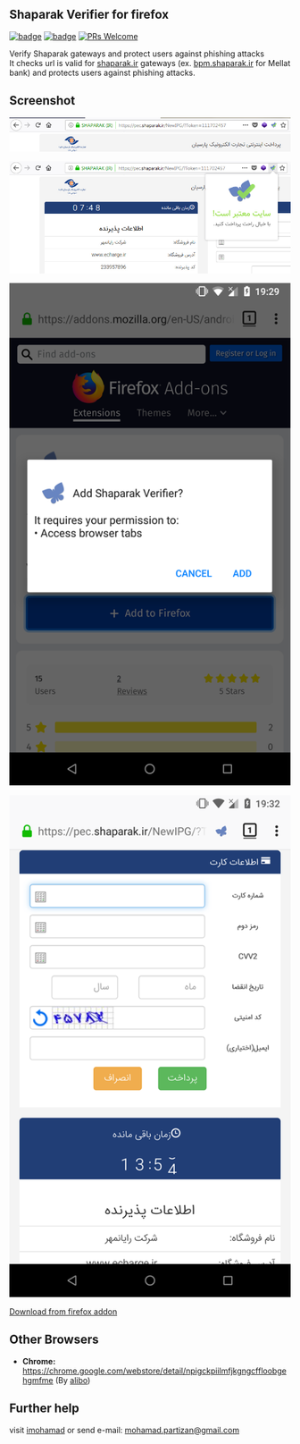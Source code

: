 ## Shaparak Verifier for firefox
[![badge](https://img.shields.io/badge/version-2.0.1-blue.svg)](https://github.com/imohamad/shaparak-verifier-for-firefox/releases)  [![badge](https://img.shields.io/badge/license-MIT-yellow.svg)](https://github.com/imohamaad/Shaparak-Verifier-for-firefox/blob/master/LICENSE) [![PRs Welcome](https://img.shields.io/badge/mobile-available-green.svg)](https://addons.mozilla.org/en-US/firefox/addon/shaparak-verifier/)

Verify Shaparak gateways and protect users against phishing attacks  
It checks url is valid for [shaparak.ir](https://outgoing.prod.mozaws.net/v1/817a8c90c1b63da029bfd6635710a9ebcff56ab691b07e2e931e658f83ae10e9/http%3A//shaparak.ir) gateways (ex. [bpm.shaparak.ir](https://outgoing.prod.mozaws.net/v1/03774ccb3a27a542fd3db8681e8fdb5e207ed8c34eab1bcd324685d285c787f2/http%3A//bpm.shaparak.ir) for Mellat bank) and protects users against phishing attacks.

## Screenshot
![enter image description here](https://raw.githubusercontent.com/imohamaad/Shaparak-Verifier-for-firefox/master/screenshot/view1.jpg)


![enter image description here](https://raw.githubusercontent.com/imohamaad/Shaparak-Verifier-for-firefox/master/screenshot/view2.jpg)


![enter image description here](https://raw.githubusercontent.com/imohamaad/Shaparak-Verifier-for-firefox/master/screenshot/view4.png)


![enter image description here](https://raw.githubusercontent.com/imohamaad/Shaparak-Verifier-for-firefox/master/screenshot/view6.png)


[Download from firefox addon](https://addons.mozilla.org/en-US/firefox/addon/shaparak-verifier/)
## Other Browsers

 - **Chrome:** https://chrome.google.com/webstore/detail/npigckpiilmfjkgngcffloobgehgmfme (By [alibo](https://github.com/alibo/shaparak-verifier-chrome))

## Further help

visit [imohamad](http://imohamad.ml) or send e-mail: [mohamad.partizan@gmail.com](mailto:mohamad.partizan@gmail.com)
